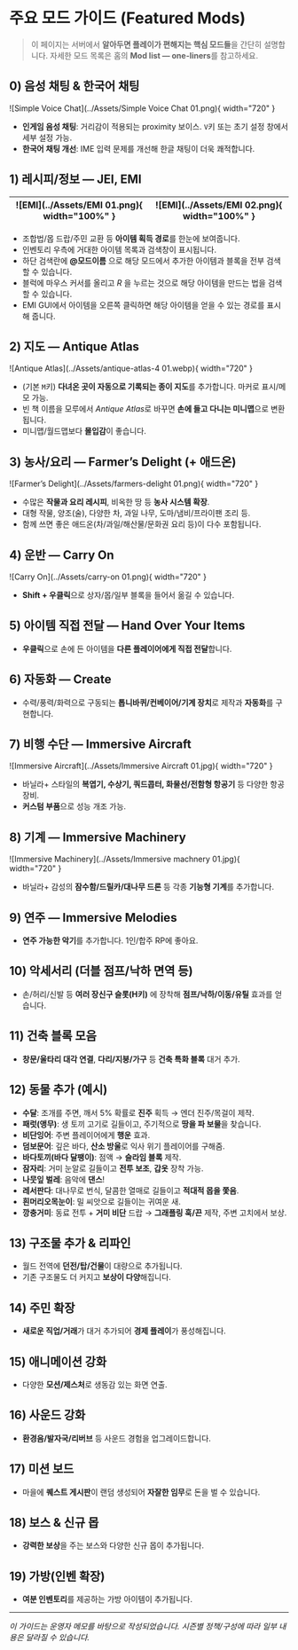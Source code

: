 # 주요 모드 가이드 (Featured Mods)

> 이 페이지는 서버에서 **알아두면 플레이가 편해지는 핵심 모드들**을 간단히 설명합니다. 자세한 모드 목록은 홈의 **Mod list — one-liners**를 참고하세요.

## 0) 음성 채팅 & 한국어 채팅  
![Simple Voice Chat](../Assets/Simple Voice Chat 01.png){ width="720" }  
- **인게임 음성 채팅**: 거리감이 적용되는 proximity 보이스. `V`키 또는 초기 설정 창에서 세부 설정 가능.  
- **한국어 채팅 개선**: IME 입력 문제를 개선해 한글 채팅이 더욱 쾌적합니다.  

## 1) 레시피/정보 — JEI, EMI  
| ![EMI](../Assets/EMI 01.png){ width="100%" } | ![EMI](../Assets/EMI 02.png){ width="100%" } |
|:--:|:--:|  
  
- 조합법/몹 드랍/주민 교환 등 **아이템 획득 경로**를 한눈에 보여줍니다.  
- 인벤토리 우측에 거대한 아이템 목록과 검색창이 표시됩니다.
- 하단 검색란에 **@모드이름** 으로 해당 모드에서 추가한 아이템과 블록을 전부 검색 할 수 있습니다.  
- 블럭에 마우스 커서를 올리고 *R* 을 누르는 것으로 해당 아이템을 만드는 법을 검색 할 수 있습니다.
- EMI GUI에서 아이템을 오른쪽 클릭하면 해당 아이템을 얻을 수 있는 경로를 표시 해 줍니다.

## 2) 지도 — Antique Atlas
![Antique Atlas](../Assets/antique-atlas-4 01.webp){ width="720" }  
- (기본 `M`키) **다녀온 곳이 자동으로 기록되는 종이 지도**를 추가합니다. 마커로 표시/메모 가능.
- 빈 책 이름을 모루에서 *Antique Atlas*로 바꾸면 **손에 들고 다니는 미니맵**으로 변환됩니다.
- 미니맵/월드맵보다 **몰입감**이 좋습니다.

## 3) 농사/요리 — Farmer’s Delight (+ 애드온)
![Farmer’s Delight](../Assets/farmers-delight 01.png){ width="720" }  
- 수많은 **작물과 요리 레시피**, 비옥한 땅 등 **농사 시스템 확장**.
- 대형 작물, 양조(술), 다양한 차, 과일 나무, 도마/냄비/프라이팬 조리 등.
- 함께 쓰면 좋은 애드온(차/과일/해산물/문화권 요리 등)이 다수 포함됩니다.

## 4) 운반 — Carry On
![Carry On](../Assets/carry-on 01.png){ width="720" }  
- **Shift + 우클릭**으로 상자/몹/일부 블록을 들어서 옮길 수 있습니다.

## 5) 아이템 직접 전달 — Hand Over Your Items
- **우클릭**으로 손에 든 아이템을 **다른 플레이어에게 직접 전달**합니다.

## 6) 자동화 — Create
- 수력/풍력/화력으로 구동되는 **톱니바퀴/컨베이어/기계 장치**로 제작과 **자동화**를 구현합니다.

## 7) 비행 수단 — Immersive Aircraft
![Immersive Aircraft](../Assets/Immersive Aircraft 01.jpg){ width="720" }  
- 바닐라+ 스타일의 **복엽기, 수상기, 쿼드콥터, 화물선/전함형 항공기** 등 다양한 항공 장비.
- **커스텀 부품**으로 성능 개조 가능.

## 8) 기계 — Immersive Machinery
![Immersive Machinery](../Assets/Immersive machnery 01.jpg){ width="720" }  
- 바닐라+ 감성의 **잠수함/드릴카/대나무 드론** 등 각종 **기능형 기계**를 추가합니다.

## 9) 연주 — Immersive Melodies
- **연주 가능한 악기**를 추가합니다. 1인/합주 RP에 좋아요.

## 10) 악세서리 (더블 점프/낙하 면역 등)
- 손/허리/신발 등 **여러 장신구 슬롯(H키)** 에 장착해 **점프/낙하/이동/유틸** 효과를 얻습니다.

## 11) 건축 블록 모음
- **창문/울타리 대각 연결**, **다리/지붕/가구** 등 **건축 특화 블록** 대거 추가.

## 12) 동물 추가 (예시)
- **수달**: 조개를 주면, 깨서 5% 확률로 **진주** 획득 → 엔더 진주/목걸이 제작.
- **패럿(앵무)**: 생 토끼 고기로 길들이고, 주기적으로 **땅을 파 보물**을 찾습니다.
- **비단잉어**: 주변 플레이어에게 **행운** 효과.
- **덤보문어**: 깊은 바다, **산소 방울**로 익사 위기 플레이어를 구해줌.
- **바다토끼(바다 달팽이)**: 점액 → **슬라임 블록** 제작.
- **잠자리**: 거미 눈알로 길들이고 **전투 보조**, **갑옷** 장착 가능.
- **나뭇잎 벌레**: 음악에 **댄스**!
- **레서판다**: 대나무로 번식, 달콤한 열매로 길들이고 **적대적 몹을 쫓음**.
- **흰머리오목눈이**: 밀 씨앗으로 길들이는 귀여운 새.
- **깡충거미**: 동료 전투 + **거미 비단** 드랍 → **그래플링 훅/끈** 제작, 주변 고치에서 보상.

## 13) 구조물 추가 & 리파인
- 월드 전역에 **던전/탑/건물**이 대량으로 추가됩니다.
- 기존 구조물도 더 커지고 **보상이 다양**해집니다.

## 14) 주민 확장
- **새로운 직업/거래**가 대거 추가되어 **경제 플레이**가 풍성해집니다.

## 15) 애니메이션 강화
- 다양한 **모션/제스처**로 생동감 있는 화면 연출.

## 16) 사운드 강화
- **환경음/발자국/리버브** 등 사운드 경험을 업그레이드합니다.

## 17) 미션 보드
- 마을에 **퀘스트 게시판**이 랜덤 생성되어 **자잘한 임무**로 돈을 벌 수 있습니다.

## 18) 보스 & 신규 몹
- **강력한 보상**을 주는 보스와 다양한 신규 몹이 추가됩니다.

## 19) 가방(인벤 확장)
- **여분 인벤토리**를 제공하는 가방 아이템이 추가됩니다.

---

*이 가이드는 운영자 메모를 바탕으로 작성되었습니다. 시즌별 정책/구성에 따라 일부 내용은 달라질 수 있습니다.*
